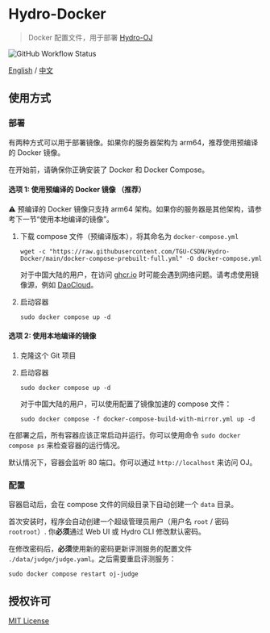 # Hydro-Docker

> Docker 配置文件，用于部署 [Hydro-OJ](https://github.com/hydro-dev/Hydro)

![GitHub Workflow Status](https://img.shields.io/github/actions/workflow/status/TGU-CSDN/Hydro-Docker/build.yml?branch=main)

[English](./README.md) / [中文](./README-ZH.md)

## 使用方式

### 部署

有两种方式可以用于部署镜像。如果你的服务器架构为 arm64，推荐使用预编译的 Docker 镜像。

在开始前，请确保你正确安装了 Docker 和 Docker Compose。

#### 选项 1: 使用预编译的 Docker 镜像 （推荐）

⚠️ 预编译的 Docker 镜像只支持 arm64 架构。如果你的服务器是其他架构，请参考下一节“使用本地编译的镜像”。

1. 下载 compose 文件（预编译版本），将其命名为 `docker-compose.yml`

    ```shell
    wget -c "https://raw.githubusercontent.com/TGU-CSDN/Hydro-Docker/main/docker-compose-prebuilt-full.yml" -O docker-compose.yml
    ```

    对于中国大陆的用户，在访问 [ghcr.io](https://ghcr.io) 时可能会遇到网络问题。请考虑使用镜像源，例如 [DaoCloud](https://github.com/DaoCloud/public-image-mirror)。

2. 启动容器

    ```shell
    sudo docker compose up -d
    ```

#### 选项 2: 使用本地编译的镜像

1. 克隆这个 Git 项目
2. 启动容器

    ```shell
    sudo docker compose up -d
    ```

    对于中国大陆的用户，可以使用配置了镜像加速的 compose 文件：

    ```shell
    sudo docker compose -f docker-compose-build-with-mirror.yml up -d
    ```

在部署之后，所有容器应该正常启动并运行。你可以使用命令 `sudo docker compose ps` 来检查容器的运行情况。

默认情况下，容器会监听 80 端口。你可以通过 `http://localhost` 来访问 OJ。

### 配置

容器启动后，会在 compose 文件的同级目录下自动创建一个 `data` 目录。

首次安装时，程序会自动创建一个超级管理员用户（用户名 `root` / 密码 `rootroot`）. 你**必须**通过 Web UI 或 Hydro CLI 修改默认密码。

在修改密码后，**必须**使用新的密码更新评测服务的配置文件 `./data/judge/judge.yaml`。之后需要重启评测服务：

```shell
sudo docker compose restart oj-judge
```

## 授权许可

[MIT License](./LICENSE)
